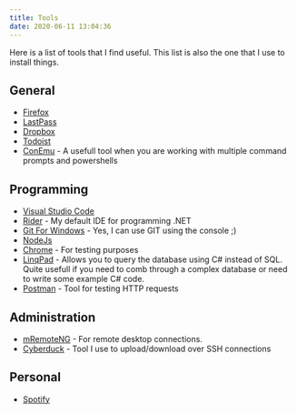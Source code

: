 ```yaml
---
title: Tools
date: 2020-06-11 13:04:36
---
```


Here is a list of tools that I find useful. This list is also the one that I use to install things.

## General

* [Firefox](https://www.mozilla.org/firefox/)
* [LastPass](http://lastpass.com/)
* [Dropbox](https://www.dropbox.com/)
* [Todoist](https://todoist.com/)
* [ConEmu](https://conemu.github.io/) - A usefull tool when you are working with multiple command prompts and powershells

## Programming

* [Visual Studio Code](https://code.visualstudio.com/)
* [Rider](https://www.jetbrains.com/rider/) - My default IDE for programming .NET
* [Git For Windows](https://git-scm.com/download/win) - Yes, I can use GIT using the console ;)
* [NodeJs](https://nodejs.org/)
* [Chrome](https://www.google.com/chrome/) - For testing purposes
* [LinqPad](https://www.linqpad.net/) - Allows you to query the database using C# instead of SQL. Quite usefull if you need to comb through a complex database or need to write some example C# code. 
* [Postman](https://www.postman.com/) - Tool for testing HTTP requests

## Administration

* [mRemoteNG](https://mremoteng.org) - For remote desktop connections.
* [Cyberduck](https://cyberduck.io/) - Tool I use to upload/download over SSH connections

## Personal

* [Spotify](https://www.spotify.com)
